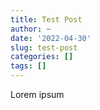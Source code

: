 ```yaml
---
title: Test Post
author: ~
date: '2022-04-30'
slug: test-post
categories: []
tags: []
---
```


Lorem ipsum
